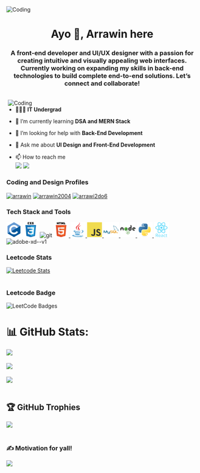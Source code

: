 <img  alt="Coding" width="1900" height="370" src="https://images-wixmp-ed30a86b8c4ca887773594c2.wixmp.com/f/c83c004e-1370-4756-88e5-4071de797088/dgdq8br-09cc7ad6-a021-47a5-b0e0-917b12b0f7a7.gif?token=eyJ0eXAiOiJKV1QiLCJhbGciOiJIUzI1NiJ9.eyJzdWIiOiJ1cm46YXBwOjdlMGQxODg5ODIyNjQzNzNhNWYwZDQxNWVhMGQyNmUwIiwiaXNzIjoidXJuOmFwcDo3ZTBkMTg4OTgyMjY0MzczYTVmMGQ0MTVlYTBkMjZlMCIsIm9iaiI6W1t7InBhdGgiOiJcL2ZcL2M4M2MwMDRlLTEzNzAtNDc1Ni04OGU1LTQwNzFkZTc5NzA4OFwvZGdkcThici0wOWNjN2FkNi1hMDIxLTQ3YTUtYjBlMC05MTdiMTJiMGY3YTcuZ2lmIn1dXSwiYXVkIjpbInVybjpzZXJ2aWNlOmZpbGUuZG93bmxvYWQiXX0.tqRMtE-b2QiI2nnefNxSDMJvZCcYqFmq2ccg_Xfzqb8">
<h1 align="center">Ayo 👋, Arrawin here</h1>
<h3 align="center">A front-end developer and UI/UX designer with a passion for creating intuitive and visually appealing web interfaces. Currently working on expanding my skills in back-end technologies to build complete end-to-end solutions. Let’s connect and collaborate!</h3>
<br>
<img align="right" alt="Coding" width="500" src="https://i.pinimg.com/736x/3c/ec/1f/3cec1f25bbb423836725d83dd488e0ae.jpg">

- 👩🏻‍💻 **IT Undergrad**

- 🌱 I’m currently learning **DSA and MERN Stack**

- 🤝 I’m looking for help with **Back-End Development**

- 💬 Ask me about **UI Design and Front-End Development**

- 📫 How to reach me 
<br /> [<img src="https://img.shields.io/badge/Gmail-D14836?style=for-the-badge&logo=gmail&logoColor=white"/>](mailto:arrawin2004@gmail.com) [<img src="https://img.shields.io/badge/LinkedIn-0077B5?style=for-the-badge&logo=linkedin&logoColor=white" />](https://www.linkedin.com/in/hareesh-r/)

<h3 align="left">Coding and Design Profiles</h3>
<p align="left">
<a href="https://www.behance.net/arrawin" target="blank"><img align="center" src="https://raw.githubusercontent.com/rahuldkjain/github-profile-readme-generator/master/src/images/icons/Social/behance.svg" alt="arrawin" height="30" width="40" /></a>
<a href="https://www.leetcode.com/arrawin2004" target="blank"><img align="center" src="https://raw.githubusercontent.com/rahuldkjain/github-profile-readme-generator/master/src/images/icons/Social/leet-code.svg" alt="arrawin2004" height="30" width="40" /></a>
<a href="https://auth.geeksforgeeks.org/user/arrawi2do6" target="blank"><img align="center" src="https://raw.githubusercontent.com/rahuldkjain/github-profile-readme-generator/master/src/images/icons/Social/geeks-for-geeks.svg" alt="arrawi2do6" height="30" width="40" /></a>
</p>

<h3 align="left">Tech Stack and Tools</h3>
<p align="left"> <img src="https://raw.githubusercontent.com/devicons/devicon/master/icons/c/c-original.svg" alt="c" width="40" height="40"/> <img src="https://raw.githubusercontent.com/devicons/devicon/master/icons/css3/css3-original-wordmark.svg" alt="css3" width="40" height="40"/> </a> <a  <img src="https://www.vectorlogo.zone/logos/figma/figma-icon.svg" alt="figma" width="40" height="40"/>  <img src="https://www.vectorlogo.zone/logos/git-scm/git-scm-icon.svg" alt="git" width="40" height="40"/> </a> <a href="https://www.w3.org/html/" target="_blank" rel="noreferrer"> <img src="https://raw.githubusercontent.com/devicons/devicon/master/icons/html5/html5-original-wordmark.svg" alt="html5" width="40" height="40"/> </a> <a href="https://www.java.com" target="_blank" rel="noreferrer"> <img src="https://raw.githubusercontent.com/devicons/devicon/master/icons/java/java-original.svg" alt="java" width="40" height="40"/> </a> <a href="https://developer.mozilla.org/en-US/docs/Web/JavaScript" target="_blank" rel="noreferrer"> <img src="https://raw.githubusercontent.com/devicons/devicon/master/icons/javascript/javascript-original.svg" alt="javascript" width="40" height="40"/> </a> <a href="https://www.mysql.com/" target="_blank" rel="noreferrer"> <img src="https://raw.githubusercontent.com/devicons/devicon/master/icons/mysql/mysql-original-wordmark.svg" alt="mysql" width="40" height="40"/> </a> <a href="https://nodejs.org" target="_blank" rel="noreferrer"> <img src="https://raw.githubusercontent.com/devicons/devicon/master/icons/nodejs/nodejs-original-wordmark.svg" alt="nodejs" width="40" height="40"/> </a> <a href="https://www.python.org" target="_blank" rel="noreferrer"> <img src="https://raw.githubusercontent.com/devicons/devicon/master/icons/python/python-original.svg" alt="python" width="40" height="40"/> </a> <a href="https://reactjs.org/" target="_blank" rel="noreferrer"> <img src="https://raw.githubusercontent.com/devicons/devicon/master/icons/react/react-original-wordmark.svg" alt="react" width="40" height="40"/> </a> 
<a><img width="40" height="40" src="https://img.icons8.com/color/48/adobe-xd--v1.png" alt="adobe-xd--v1"/></a> </p>

<h3 align="left">Leetcode Stats</h3>

[![Leetcode Stats](https://leetcard.jacoblin.cool/arrawin2004?theme=dark&font=Pontano%20Sans)](https://leetcode.com/arrawin2004)
<br><br>

<h3 align="left">Leetcode Badge</h3>
<img src="https://leetcode-badge-showcase.vercel.app/api?username=arrawin2004&animated=true&theme=dark" alt="LeetCode Badges" />


# 📊 GitHub Stats:
![](https://github-readme-stats.vercel.app/api?username=arrawin&theme=aura&hide_border=false&include_all_commits=true&count_private=false)<br/><br>
![](https://nirzak-streak-stats.vercel.app/?user=arrawin&theme=aura&hide_border=false)<br/><br>
![](https://github-readme-stats.vercel.app/api/top-langs/?username=arrawin&theme=aura&hide_border=false&include_all_commits=true&count_private=false&layout=compact)
<br><br>
## 🏆 GitHub Trophies
![](https://github-profile-trophy.vercel.app/?username=arrawin&theme=radical&no-frame=false&no-bg=false&margin-w=4)
<br><br>


### ✍️ Motivation for yall!
![](https://quotes-github-readme.vercel.app/api?type=horizontal&theme=radical)

